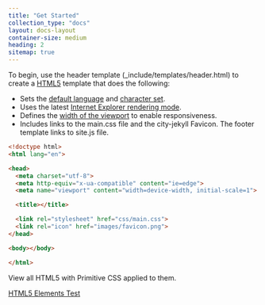 ```yaml
---
title: "Get Started"
collection_type: "docs"
layout: docs-layout
container-size: medium
heading: 2
sitemap: true
---
```


To begin, use the header template (_include/templates/header.html) to create a <a href="https://en.wikipedia.org/wiki/HTML5">HTML5</a> template that does the following:

- Sets the <a href="http://www.w3schools.com/tags/ref_language_codes.asp" target="_blank">default language</a> and <a href="https://en.wikipedia.org/wiki/UTF-8">character set</a>.
- Uses the latest <a href="https://msdn.microsoft.com/en-us/library/jj676915(v=vs.85).aspx">Internet Explorer rendering mode</a>.
- Defines the <a href="https://developer.mozilla.org/en-US/docs/Mozilla/Mobile/Viewport_meta_tag">width of the viewport</a> to enable responsiveness.
- Includes links to the main.css file and the city-jekyll Favicon. The footer template links to site.js file.

~~~ html
<!doctype html>
<html lang="en">

<head>
  <meta charset="utf-8">
  <meta http-equiv="x-ua-compatible" content="ie=edge">
  <meta name="viewport" content="width=device-width, initial-scale=1">

  <title></title>

  <link rel="stylesheet" href="css/main.css">
  <link rel="icon" href="images/favicon.png">
</head>

<body></body>

</html>
~~~

View all HTML5 with Primitive CSS applied to them. 

<a href="{{ '/docs/html-test/' | relative_url }}" class="button">HTML5 Elements Test</a>
